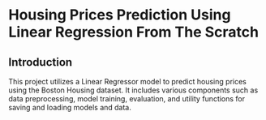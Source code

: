 # Housing Prices Prediction Using Linear Regression From The Scratch

## Introduction

This project utilizes a Linear Regressor model to predict housing prices using the Boston Housing dataset. It includes various components such as data preprocessing, model training, evaluation, and utility functions for saving and loading models and data.
